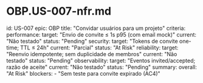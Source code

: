 # OBP.US-007-nfr.md
id: US-007
epic: OBP
title: "Convidar usuários para um projeto"
criteria:
  performance:
    target: "Envio de convite ≤ 1s p95 (com email mock)"
    current: "Não testado"
    status: "Pending"
  security:
    target: "Tokens de convite one-time; TTL ≤ 24h"
    current: "Parcial"
    status: "At Risk"
  reliability:
    target: "Reenvio idempotente; sem duplicidade de membros"
    current: "Não testado"
    status: "Pending"
  observability:
    target: "Eventos invited/accepted; razão de aceite"
    current: "Não testado"
    status: "Pending"
summary:
  overall: "At Risk"
  blockers:
    - "Sem teste para convite expirado (AC4)"
